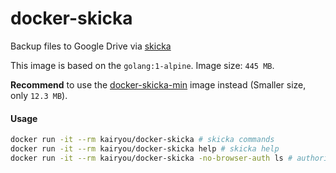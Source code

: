 # docker-skicka

Backup files to Google Drive via [skicka](https://github.com/google/skicka)

This image is based on the `golang:1-alpine`.
Image size: `445 MB`.

**Recommend** to use the [docker-skicka-min](../docker-skicka-min) image instead (Smaller size, only `12.3 MB`).


<!-- docker build --tag kairyou/docker-skicka . -->
#### Usage
```sh
docker run -it --rm kairyou/docker-skicka # skicka commands
docker run -it --rm kairyou/docker-skicka help # skicka help
docker run -it --rm kairyou/docker-skicka -no-browser-auth ls # authorize skicka
```
